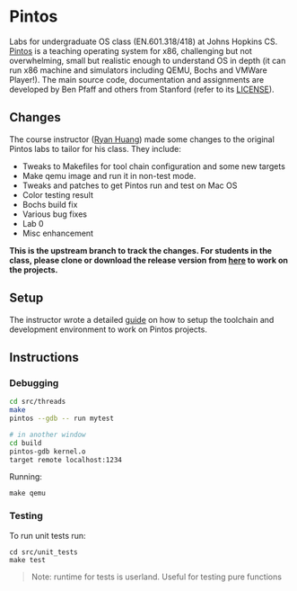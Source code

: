 # Pintos
Labs for undergraduate OS class (EN.601.318/418) at Johns Hopkins CS. [Pintos](http://pintos-os.org) 
is a teaching operating system for x86, challenging but not overwhelming, small
but realistic enough to understand OS in depth (it can run x86 machine and simulators 
including QEMU, Bochs and VMWare Player!). The main source code, documentation and assignments 
are developed by Ben Pfaff and others from Stanford (refer to its [LICENSE](./LICENSE)).

## Changes
The course instructor ([Ryan Huang](huang@cs.jhu.edu)) made some changes to the original
Pintos labs to tailor for his class. They include:
* Tweaks to Makefiles for tool chain configuration and some new targets
* Make qemu image and run it in non-test mode.
* Tweaks and patches to get Pintos run and test on Mac OS
* Color testing result
* Bochs build fix
* Various bug fixes
* Lab 0
* Misc enhancement

**This is the upstream branch to track the changes. For students in the class, please clone
or download the release version from [here](https://github.com/jhu-cs318/pintos.git)
to work on the projects.**

## Setup
The instructor wrote a detailed [guide](https://cs.jhu.edu/~huang/cs318/fall17/project/setup.html) on 
how to setup the toolchain and development environment to work on Pintos projects.

## Instructions

### Debugging

```bash
cd src/threads
make
pintos --gdb -- run mytest

# in another window
cd build
pintos-gdb kernel.o
target remote localhost:1234
```

Running: 

```
make qemu
```

### Testing

To run unit tests run:

```
cd src/unit_tests
make test
```

> Note: runtime for tests is userland. Useful for testing pure functions 